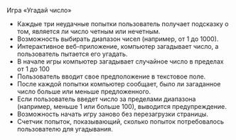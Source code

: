 Игра «Угадай число»

- Каждые три неудачные попытки пользователь получает подсказку о том, является ли число четным или нечетным.
- Возможность выбирать диапазон чисел (например, от 1 до 1000).
- Интерактивное веб-приложение, компьютер загадывает число, а пользователь пытается его угадать.
- В начале игры компьютер загадывает случайное число в пределах от 1 до 100
- Пользователь вводит свое предположение в текстовое поле.
- После каждой попытки компьютер сообщает, было ли загаданное число больше или меньше предложенного.
- Если пользователь введет число за пределами диапазона (например, меньше 1 или больше 100), выводится предупреждение.
- Возможность начать игру заново без перезагрузки страницы.
- Счетчик попыток, показывающий, сколько попыток потребовалось пользователю для угадывания.

